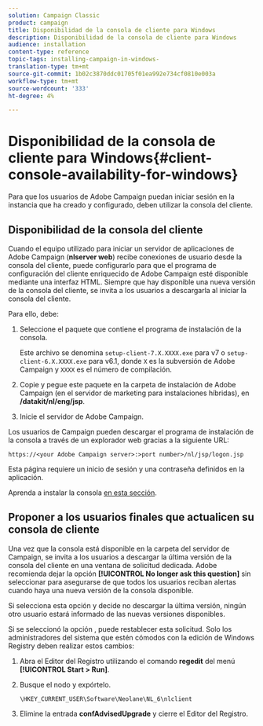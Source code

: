 ```yaml
---
solution: Campaign Classic
product: campaign
title: Disponibilidad de la consola de cliente para Windows
description: Disponibilidad de la consola de cliente para Windows
audience: installation
content-type: reference
topic-tags: installing-campaign-in-windows-
translation-type: tm+mt
source-git-commit: 1b02c3870ddc01705f01ea992e734cf0810e003a
workflow-type: tm+mt
source-wordcount: '333'
ht-degree: 4%

---
```



# Disponibilidad de la consola de cliente para Windows{#client-console-availability-for-windows}

Para que los usuarios de Adobe Campaign puedan iniciar sesión en la instancia que ha creado y configurado, deben utilizar la consola del cliente.

## Disponibilidad de la consola del cliente

Cuando el equipo utilizado para iniciar un servidor de aplicaciones de Adobe Campaign (**nlserver web**) recibe conexiones de usuario desde la consola del cliente, puede configurarlo para que el programa de configuración del cliente enriquecido de Adobe Campaign esté disponible mediante una interfaz HTML. Siempre que hay disponible una nueva versión de la consola del cliente, se invita a los usuarios a descargarla al iniciar la consola del cliente.

Para ello, debe:

1. Seleccione el paquete que contiene el programa de instalación de la consola.

   Este archivo se denomina `setup-client-7.X.XXXX.exe` para v7 o `setup-client-6.X.XXXX.exe` para v6.1, donde `X` es la subversión de Adobe Campaign y `XXXX` es el número de compilación.

1. Copie y pegue este paquete en la carpeta de instalación de Adobe Campaign (en el servidor de marketing para instalaciones híbridas), en **/datakit/nl/eng/jsp**.
1. Inicie el servidor de Adobe Campaign.

Los usuarios de Campaign pueden descargar el programa de instalación de la consola a través de un explorador web gracias a la siguiente URL:

```
https://<your Adobe Campaign server>:>port number>/nl/jsp/logon.jsp
```

Esta página requiere un inicio de sesión y una contraseña definidos en la aplicación.

Aprenda a instalar la consola [en esta sección](../../installation/using/installing-the-client-console.md).

## Proponer a los usuarios finales que actualicen su consola de cliente

Una vez que la consola está disponible en la carpeta del servidor de Campaign, se invita a los usuarios a descargar la última versión de la consola del cliente en una ventana de solicitud dedicada. Adobe recomienda dejar la opción **[!UICONTROL No longer ask this question]** sin seleccionar para asegurarse de que todos los usuarios reciban alertas cuando haya una nueva versión de la consola disponible.

Si selecciona esta opción y decide no descargar la última versión, ningún otro usuario estará informado de las nuevas versiones disponibles.

Si se seleccionó la opción , puede restablecer esta solicitud. Solo los administradores del sistema que estén cómodos con la edición de Windows Registry deben realizar estos cambios:

1. Abra el Editor del Registro utilizando el comando **regedit** del menú **[!UICONTROL Start > Run]**.
1. Busque el nodo y expórtelo.

   ```
   \HKEY_CURRENT_USER\Software\Neolane\NL_6\nlclient
   ```

1. Elimine la entrada **confAdvisedUpgrade** y cierre el Editor del Registro.

